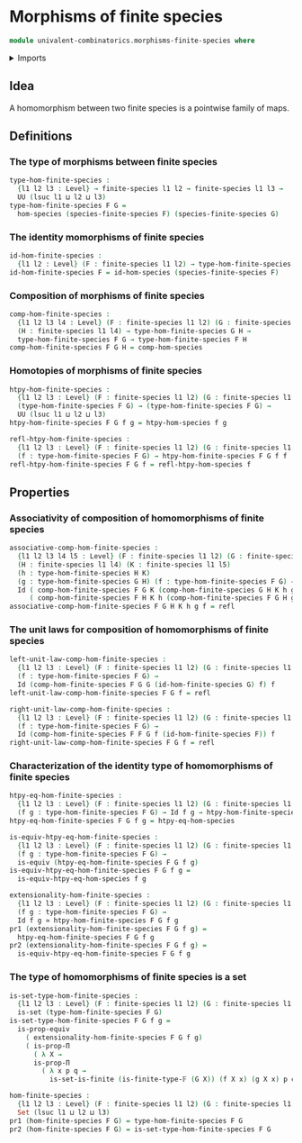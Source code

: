 # Morphisms of finite species

```agda
module univalent-combinatorics.morphisms-finite-species where
```

<details><summary>Imports</summary>

```agda
open import foundation.contractible-types
open import foundation.dependent-pair-types
open import foundation.equality-dependent-function-types
open import foundation.equivalences
open import foundation.functions
open import foundation.fundamental-theorem-of-identity-types
open import foundation.homotopies
open import foundation.identity-types
open import foundation.propositions
open import foundation.sets
open import foundation.universe-levels
open import univalent-combinatorics.equality-finite-types
open import univalent-combinatorics.finite-species
open import univalent-combinatorics.finite-types
open import univalent-combinatorics.morphisms-species
```

</details>

## Idea

A homomorphism between two finite species is a pointwise family of maps.

## Definitions

### The type of morphisms between finite species

```agda
type-hom-finite-species :
  {l1 l2 l3 : Level} → finite-species l1 l2 → finite-species l1 l3 →
  UU (lsuc l1 ⊔ l2 ⊔ l3)
type-hom-finite-species F G =
  hom-species (species-finite-species F) (species-finite-species G)
```

### The identity momorphisms of finite species

```agda
id-hom-finite-species :
  {l1 l2 : Level} (F : finite-species l1 l2) → type-hom-finite-species F F
id-hom-finite-species F = id-hom-species (species-finite-species F)
```

### Composition of morphisms of finite species

```agda
comp-hom-finite-species :
  {l1 l2 l3 l4 : Level} (F : finite-species l1 l2) (G : finite-species l1 l3)
  (H : finite-species l1 l4) → type-hom-finite-species G H →
  type-hom-finite-species F G → type-hom-finite-species F H
comp-hom-finite-species F G H = comp-hom-species
```

### Homotopies of morphisms of finite species

```agda
htpy-hom-finite-species :
  {l1 l2 l3 : Level} (F : finite-species l1 l2) (G : finite-species l1 l3) →
  (type-hom-finite-species F G) → (type-hom-finite-species F G) →
  UU (lsuc l1 ⊔ l2 ⊔ l3)
htpy-hom-finite-species F G f g = htpy-hom-species f g

refl-htpy-hom-finite-species :
  {l1 l2 l3 : Level} (F : finite-species l1 l2) (G : finite-species l1 l3) →
  (f : type-hom-finite-species F G) → htpy-hom-finite-species F G f f
refl-htpy-hom-finite-species F G f = refl-htpy-hom-species f
```

## Properties

### Associativity of composition of homomorphisms of finite species

```agda
associative-comp-hom-finite-species :
  {l1 l2 l3 l4 l5 : Level} (F : finite-species l1 l2) (G : finite-species l1 l3)
  (H : finite-species l1 l4) (K : finite-species l1 l5)
  (h : type-hom-finite-species H K)
  (g : type-hom-finite-species G H) (f : type-hom-finite-species F G) →
  Id ( comp-hom-finite-species F G K (comp-hom-finite-species G H K h g) f)
     ( comp-hom-finite-species F H K h (comp-hom-finite-species F G H g f))
associative-comp-hom-finite-species F G H K h g f = refl
```

### The unit laws for composition of homomorphisms of finite species

```agda
left-unit-law-comp-hom-finite-species :
  {l1 l2 l3 : Level} (F : finite-species l1 l2) (G : finite-species l1 l3)
  (f : type-hom-finite-species F G) →
  Id (comp-hom-finite-species F G G (id-hom-finite-species G) f) f
left-unit-law-comp-hom-finite-species F G f = refl

right-unit-law-comp-hom-finite-species :
  {l1 l2 l3 : Level} (F : finite-species l1 l2) (G : finite-species l1 l3)
  (f : type-hom-finite-species F G) →
  Id (comp-hom-finite-species F F G f (id-hom-finite-species F)) f
right-unit-law-comp-hom-finite-species F G f = refl
```

### Characterization of the identity type of homomorphisms of finite species

```agda
htpy-eq-hom-finite-species :
  {l1 l2 l3 : Level} (F : finite-species l1 l2) (G : finite-species l1 l3)
  (f g : type-hom-finite-species F G) → Id f g → htpy-hom-finite-species F G f g
htpy-eq-hom-finite-species F G f g = htpy-eq-hom-species

is-equiv-htpy-eq-hom-finite-species :
  {l1 l2 l3 : Level} (F : finite-species l1 l2) (G : finite-species l1 l3)
  (f g : type-hom-finite-species F G) →
  is-equiv (htpy-eq-hom-finite-species F G f g)
is-equiv-htpy-eq-hom-finite-species F G f g =
  is-equiv-htpy-eq-hom-species f g

extensionality-hom-finite-species :
  {l1 l2 l3 : Level} (F : finite-species l1 l2) (G : finite-species l1 l3)
  (f g : type-hom-finite-species F G) →
  Id f g ≃ htpy-hom-finite-species F G f g
pr1 (extensionality-hom-finite-species F G f g) =
  htpy-eq-hom-finite-species F G f g
pr2 (extensionality-hom-finite-species F G f g) =
  is-equiv-htpy-eq-hom-finite-species F G f g
```

### The type of homomorphisms of finite species is a set

```agda
is-set-type-hom-finite-species :
  {l1 l2 l3 : Level} (F : finite-species l1 l2) (G : finite-species l1 l3) →
  is-set (type-hom-finite-species F G)
is-set-type-hom-finite-species F G f g =
  is-prop-equiv
    ( extensionality-hom-finite-species F G f g)
    ( is-prop-Π
      ( λ X →
      is-prop-Π
        ( λ x p q →
          is-set-is-finite (is-finite-type-𝔽 (G X)) (f X x) (g X x) p q)))

hom-finite-species :
  {l1 l2 l3 : Level} (F : finite-species l1 l2) (G : finite-species l1 l3) →
  Set (lsuc l1 ⊔ l2 ⊔ l3)
pr1 (hom-finite-species F G) = type-hom-finite-species F G
pr2 (hom-finite-species F G) = is-set-type-hom-finite-species F G
```
